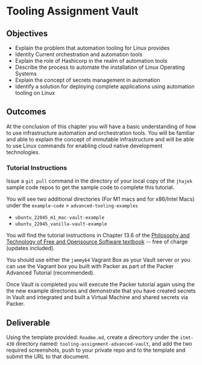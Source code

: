 # Tooling Assignment Vault

## Objectives

* Explain the problem that automation tooling for Linux provides
* Identity Current orchestration and automation tools
* Explain the role of Hashicorp in the realm of automation tools
* Describe the process to automate the installation of Linux Operating Systems
* Explain the concept of secrets management in automation
* Identify a solution for deploying complete applications using automation tooling on Linux

## Outcomes

At the conclusion of this chapter you will have a basic understanding of how to use infrastructure automation and orchestration tools. You will be familiar and able to explain the concept of immutable infrastructure and will be able to use Linux commands for enabling cloud native development technologies.

### Tutorial Instructions

Issue a `git pull` command in the directory of your local copy of the `jhajek` sample code repos to get the sample code to complete this tutorial.

You will see two additional directories (For M1 macs and for x86/Intel Macs) under the `example-code` > `advanced-tooling-examples`

* `ubuntu_22045_m1_mac-vault-example`
* `ubuntu_22045_vanilla-vault-example`

You will find the tutorial instructions in Chapter 13.6 of the [Philosophy and Technology of Free and Opensource Software textbook](https://github.com/jhajek/Linux-text-book-part-1/releases/ "web page for download of Linux Textbook") -- free of charge (updates included).

You should use either the `jammy64` Vagrant Box as your Vault server or you can use the Vagrant box you built with Packer as part of the Packer Advanced Tutorial (recommended).

Once Vault is completed you will execute the Packer tutorial again using the the new example directories and demonstrate that you have created secrets in Vault and integrated and built a Virtual Machine and shared secrets via Packer.

## Deliverable

Using the template provided: `Readme.md`, create a direcrtory under the `itmt-430` directory named: `tooling-assignment-advanced-vault`, and add the two required screenshots, push to your private repo and  to the template and submit the URL to that document.

